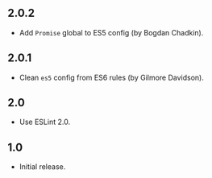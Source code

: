 ## 2.0.2
* Add `Promise` global to ES5 config (by Bogdan Chadkin).

## 2.0.1
* Clean `es5` config from ES6 rules (by Gilmore Davidson).

## 2.0
* Use ESLint 2.0.

## 1.0
* Initial release.
